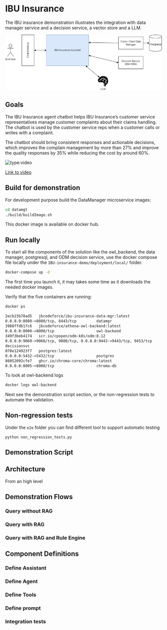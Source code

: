 # IBU Insurance

The IBU insurance demonstration illustrates the integration with data manager service and a decision service, a vector store and a LLM.

![](./diagrams/ibu_ins_sys_ctx.drawio.png)

## Goals

The IBU Insurance agent chatbot helps IBU Insurance’s customer service representatives manage customer complaints about their claims handling. The chatbot is used by the customer service reps when a customer calls or writes with a complaint.

The chatbot should bring consistent responses and actionable decisions, which improves the complain management by more than 27% and improve the quality responses by 35% while reducing the cost by around 60%. 


![type:video](https://www.youtube.com/watch?v=fGEU_obHM5M)

[Link to video](https://www.youtube.com/watch?v=fGEU_obHM5M)



## Build for demonstration

For development purpose build the DataManager microservice images:

```sh
cd datamgt
./build/buildImage.sh
```

This docker image is available on docker hub.

## Run locally

To start all the components of the solution like the owl_backend, the data manager, postgresql, and ODM decision service, use the docker compose file locally under the `IBU-insurance-demo/deployment/local/` folder. 

```sh
docker-compose up -d 
```

The first time you launch it, it may takes some time as it downloads the needed docker images.

Verify that the five containers are running:

```sh
docker ps
```

```
2ecb23b78ad5   jbcodeforce/ibu-insurance-data-mgr:latest  0.0.0.0:8080->8080/tcp, 8443/tcp         datamgr
3988ffd617c6   jbcodeforce/athena-owl-backend:latest      0.0.0.0:8000->8000/tcp                   owl-backend
349f3beb4174   icr.io/cpopen/odm-k8s/odm:8.12             0.0.0.0:9060->9060/tcp, 9080/tcp, 0.0.0.0:9443->9443/tcp, 9453/tcp   decisionsvc
070e124923f7   postgres:latest                            0.0.0.0:5432->5432/tcp                   postgres
86052092cfe7   ghcr.io/chroma-core/chroma:latest          0.0.0.0:8005->8000/tcp                   chroma-db
```

To look at owl-backend logs

```sh
docker logs owl-backend
```

Next see the demonstration script section, or the non-regression tests to automate the validation.

## Non-regression tests

Under the `e2e` folder you can find different tool to support automatic testing

```
python non_regression_tests.py
```

## Demonstration Script



## Architecture

From an high level 
## Demonstration Flows

### Query without RAG


### Query with RAG

### Query with RAG and Rule Engine


## Component Definitions

### Define Assistant


### Define Agent

### Define Tools

### Define prompt

### Integration tests